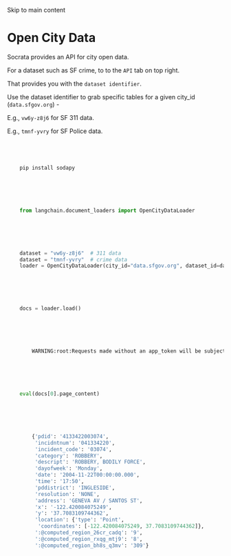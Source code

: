 

Skip to main content

# Open City Data

Socrata provides an API for city open data.

For a dataset such as SF crime, to to the `API` tab on top right.

That provides you with the `dataset identifier`.

Use the dataset identifier to grab specific tables for a given city_id (`data.sfgov.org`) -

E.g., `vw6y-z8j6` for SF 311 data.

E.g., `tmnf-yvry` for SF Police data.

```python




    pip install sodapy



```


```python




    from langchain.document_loaders import OpenCityDataLoader



```


```python




    dataset = "vw6y-z8j6"  # 311 data
    dataset = "tmnf-yvry"  # crime data
    loader = OpenCityDataLoader(city_id="data.sfgov.org", dataset_id=dataset, limit=2000)



```


```python




    docs = loader.load()



```


```python




        WARNING:root:Requests made without an app_token will be subject to strict throttling limits.



```


```python




    eval(docs[0].page_content)



```


```python




        {'pdid': '4133422003074',
         'incidntnum': '041334220',
         'incident_code': '03074',
         'category': 'ROBBERY',
         'descript': 'ROBBERY, BODILY FORCE',
         'dayofweek': 'Monday',
         'date': '2004-11-22T00:00:00.000',
         'time': '17:50',
         'pddistrict': 'INGLESIDE',
         'resolution': 'NONE',
         'address': 'GENEVA AV / SANTOS ST',
         'x': '-122.420084075249',
         'y': '37.7083109744362',
         'location': {'type': 'Point',
          'coordinates': [-122.420084075249, 37.7083109744362]},
         ':@computed_region_26cr_cadq': '9',
         ':@computed_region_rxqg_mtj9': '8',
         ':@computed_region_bh8s_q3mv': '309'}



```

